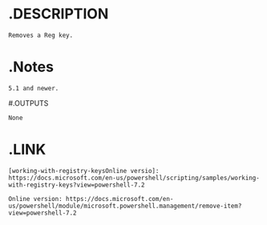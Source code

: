# .DESCRIPTION

    Removes a Reg key.

# .Notes

    5.1 and newer.

#.OUTPUTS

    None

# .LINK

    [working-with-registry-keysOnline versio]: https://docs.microsoft.com/en-us/powershell/scripting/samples/working-with-registry-keys?view=powershell-7.2

    Online version: https://docs.microsoft.com/en-us/powershell/module/microsoft.powershell.management/remove-item?view=powershell-7.2
